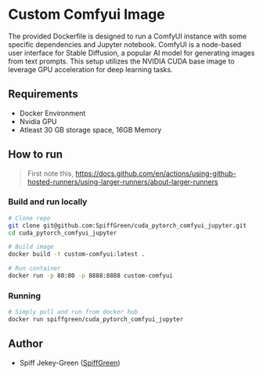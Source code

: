 # Custom Comfyui Image

The provided Dockerfile is designed to run a ComfyUI instance with some specific dependencies and Jupyter notebook. ComfyUI is a node-based user interface for Stable Diffusion, a popular AI model for generating images from text prompts. This setup utilizes the NVIDIA CUDA base image to leverage GPU acceleration for deep learning tasks.


## Requirements
- Docker Environment
- Nvidia GPU
- Atleast 30 GB storage space, 16GB Memory

## How to run

> First note this, https://docs.github.com/en/actions/using-github-hosted-runners/using-larger-runners/about-larger-runners

### Build and run locally
```bash
# Clone repo
git clone git@github.com:SpiffGreen/cuda_pytorch_comfyui_jupyter.git
cd cuda_pytorch_comfyui_jupyter

# Build image
docker build -t custom-comfyui:latest .

# Run container
docker run -p 80:80 -p 8888:8888 custom-comfyui
```

### Running
```bash
# Simply pull and run from docker hub
docker run spiffgreen/cuda_pytorch_comfyui_jupyter
```

## Author
- Spiff Jekey-Green ([SpiffGreen](https://github.com/spiffgreen))
